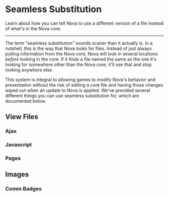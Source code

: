 # Seamless Substitution

Learn about how you can tell Nova to use a different version of a file instead of what's in the Nova core.

---

The term "seamless substitution" sounds scarier than it actually is. In a nutshell, this is the way that Nova looks for files. Instead of just always pulling information from the Nova core, Nova will look in several locations *before* looking in the core. If it finds a file named the same as the one it's looking for somewhere other than the Nova core, it'll use that and stop looking anywhere else.

This system is integral to allowing games to modify Nova's behavior and presentation without the risk of editing a core file and having those changes wiped out when an update to Nova is applied. We've provided several different things you can use seamless substitution for, which are documented below.

## View Files

### Ajax

### Javascript

### Pages

## Images

### Comm Badges